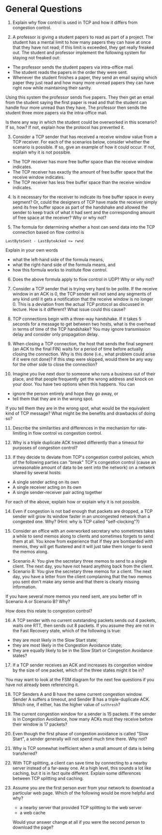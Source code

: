 # General Questions

1. Explain why flow control is used in TCP and how it differs from congestion
control.

2. A professor is giving a student papers to read as part of a project.
The student has a mental limit to how many papers they can have at once that
they have not read;
if this limit is exceeded, they get really freaked out.
The student and professor implement the following system for staying not
freaked out:
* The professor sends the student papers via intra-office mail.
* The student reads the papers in the order they were sent.
* Whenever the student finishes a paper,
  they send an email saying which paper they just read and how many more unread
  papers they can have right now while maintaining their sanity.

Using this system
the professor sends five papers.
They then get an email from the student saying the first paper is read and that
the student can handle four more unread than they have.
The professor then sends the student three more papers via the intra-office
mail.

Is there any way in which the student could be overworked in this scenario?
If so, how?
If not, explain how the protocol has prevented it.

3. Consider a TCP sender that has received a receive window value from a TCP
receiver.
For each of the scenarios below,
consider whether the scenario is possible.
If so, give an example of how it could occur.
If not, explain why it is not possible.
* The TCP receiver has more free buffer space than the receive window
  indicates.
* The TCP receiver has exactly the amount of free buffer space that the receive
  window indicates.
* The TCP receiver has less free buffer space than the receive window
  indicates.

4. Is it necessary for the receiver to indicate its free buffer space in
every segment?
Or, could the designers of TCP have made the receiver simply send its free
buffer space as part of the handshake and allowed the sender to keep track of
what it had sent and the corresponding amount of free space at the receiver?
Why or why not?

5. The formula for determining whether a host can send data into the TCP
connection based on flow control is
```
LastByteSent - LastByteAcked <= rwnd
```
Explain in your own words
* what the left-hand side of the formula means,
* what the right-hand side of the formula means, and
* how this formula works to institute flow control.

6. Does the above formula apply to flow control in UDP?
Why or why not?

7. Consider a TCP sender that is trying very hard to be polite.
If the receive window in an ACK is 0,
the TCP sender will not send any segments of any kind until it gets a
notification that the receive window is no longer 0.
This is a deviation from the actual TCP protocol as discussed in lecture.
How is it different?
What issue could this cause?

8. TCP connections begin with a three-way handshake.
If it takes 5 seconds for a message to get between two hosts,
what is the overhead in terms of time of the TCP handshake?
You may ignore transmission delay and consider only propagation delay.

9. When closing a TCP connection,
the host that sends the final segment
(an ACK to the final FIN)
waits for a period of time before actually closing the connection.
Why is this done (i.e., what problem could arise if it were not done)?
If this step were skipped,
would there be any way for the other side to close the connection?

10. Imagine you live next door to someone who runs a business out of their
place,
and that people frequently get the wrong address and knock on your door.
You have two options when this happens.
You can
* ignore the person entirely and hope they go away, or
* tell them that they are in the wrong spot.

If you tell them they are in the wrong spot,
what would be the equivalent kind of TCP message?
What might be the benefits and drawbacks of doing so?

11. Describe the similarities and differences in the mechanism for
rate-limiting in flow control vs congestion control.

12. Why is a triple duplicate ACK treated differently than a timeout for
purposes of congestion control?

13. If they decide to deviate from TCP's congestion control policies,
which of the following parties can "break" TCP's congestion control
(cause an unreasonable amount of data to be sent into the network)
on a network shared by several hosts:
* A single sender acting on its own
* A single receiver acting on its own
* A single sender-receiver pair acting together

For each of the above,
explain how or explain why it is not possible.

14. Even if congestion is not bad enough that packets are dropped,
a TCP sender will grow its window faster in an uncongested network than a
congested one.
Why?
(Hint: why is TCP called "self-clocking"?)

15. Consider an office with an overworked secretary who sometimes takes a while
to send memos along to clients and sometimes forgets to send them at all.
You know from experience that if they are bombarded with memos,
they will get flustered and it will just take them longer to send the memos
along.
* Scenario A: You give the secretary three memos to send to a single client.
  The next day, you have not heard anything back from the client.
* Scenario B: You give the secretary three memos for a client.
  The next day,
  you have a letter from the client complaining that the two memos you sent
  don't make any sense and that there is clearly missing information.

If you have several more memos you need sent,
are you better off in Scenario A or Scenario B?
Why?

How does this relate to congestion control?

16. A TCP sender with no current outstanding packets sends out 4 packets,
waits one RTT,
then sends out 8 packets.
If you assume they are not in the Fast Recovery state,
which of the following is true:
* they are most likely in the Slow Start state;
* they are most likely in the Congestion Avoidance state;
* they are equally likely to be in the Slow Start or Congestion Avoidance
  states?

17. If a TCP sender receives an ACK and increases its congestion window by
the size of one packet,
which of the three states might it be in?

You may want to look at the FSM diagram for the next few questions if you have
not already been referencing it.

18. TCP Senders A and B have the same current congestion window.
Sender A suffers a timeout,
and Sender B has a triple-duplicate ACK.
Which one, if either, has the higher value of `ssthresh`?

19. The current congestion window for a sender is 15 packets.
If the sender is in Congestion Avoidance,
how many ACKs must they receive before their window is 17 packets?

20. Even though the first phase of congestion avoidance is called
"Slow Start",
a sender generally will not spend much time there.
Why not?

<!--
21. Imagine you want five pieces of furniture from a store that is one hour
away.
Your car is large enough to fit just one piece of furniture at a time.
Consider the following two scenarios for obtaining the furniture.
* Scenario A: You drive out to the furniture store and take the pieces away
  one at a time,
  resulting in several trips to the far-away store.
* Scenario B: A local branch of the store offers to get the items for you.
  This branch is just five minutes away from you
  (and 55 minutes from the other store).
  They do not drive any faster than you,
  but they can fit all five pieces into their truck.
  However, they will only bring them to their store --
  they do not deliver to your house.

How long does it take to get all of the furniture home in Scenario A?
In Scenario B?

22. The scenario above is not a perfect metaphor for TCP because the furniture
store did not require a "handshake".
What would a TCP-style handshake look like in the fictional scenario above,
and how would it effect the times of the two scenarios?

23. What TCP topic do the previous questions remind you of?

24. The topic above is somewhat different from caching.
How is this scenario different?
What would caching look like in our made-up furniture example?
-->

21. Why is TCP somewhat inefficient when a small amount of data is being
    transferred?

22. With TCP splitting,
    a client can save time by connecting to a nearby server instead of a
    far-away one.
    At a high level, this sounds a lot like caching,
    but it is in fact quite different.
    Explain some differences between TCP splitting and caching.

23. Assume you are the first person ever from your network to download a
    particular web page.
    Which of the following would be more helpful and why?
    * a nearby server that provided TCP splitting to the web server
    * a web cache

    Would your answer change at all if you were the second person to download
    the page?
